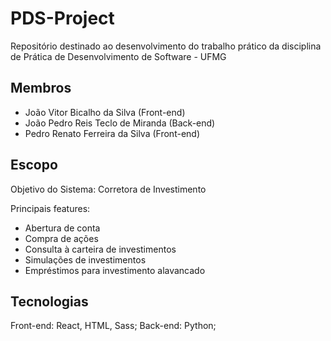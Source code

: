 # PDS-Project
Repositório destinado ao desenvolvimento do trabalho prático da disciplina de Prática de Desenvolvimento de Software - UFMG

## Membros
- João Vitor Bicalho da Silva (Front-end)
- João Pedro Reis Teclo de Miranda (Back-end)
- Pedro Renato Ferreira da Silva (Front-end)

## Escopo
Objetivo do Sistema: Corretora de Investimento

Principais features:
- Abertura de conta
- Compra de ações
- Consulta à carteira de investimentos
- Simulações de investimentos
- Empréstimos para investimento alavancado

## Tecnologias
Front-end: React, HTML, Sass;
Back-end: Python;
